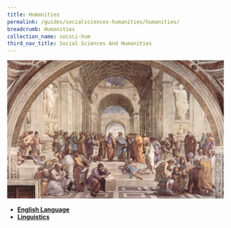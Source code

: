 ```yaml
---
title: Humanities
permalink: /guides/socialsciences-humanities/humanities/
breadcrumb: Humanities
collection_name: socsci-hum
third_nav_title: Social Sciences And Humanities
---
```


<img src="/images/category/humanities.jpg" alt="humanities banner" style="width:800px;" />

* [**English Language**](/guides/socialsciences-humanities/humanities/english-language)
* [**Linguistics**](/guides/socialsciences-humanities/humanities/linguistics)